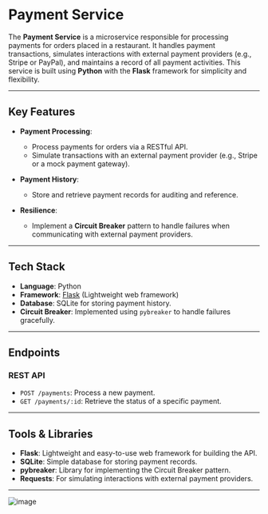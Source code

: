 # Payment Service

The **Payment Service** is a microservice responsible for processing payments for orders placed in a restaurant. It handles payment transactions, simulates interactions with external payment providers (e.g., Stripe or PayPal), and maintains a record of all payment activities. This service is built using **Python** with the **Flask** framework for simplicity and flexibility.

---

## Key Features

- **Payment Processing**:
  - Process payments for orders via a RESTful API.
  - Simulate transactions with an external payment provider (e.g., Stripe or a mock payment gateway).

- **Payment History**:
  - Store and retrieve payment records for auditing and reference.

- **Resilience**:
  - Implement a **Circuit Breaker** pattern to handle failures when communicating with external payment providers.

---

## Tech Stack

- **Language**: Python
- **Framework**: [Flask](https://flask.palletsprojects.com/) (Lightweight web framework)
- **Database**: SQLite for storing payment history.
- **Circuit Breaker**: Implemented using `pybreaker` to handle failures gracefully.

---

## Endpoints

### REST API

- `POST /payments`: Process a new payment.
- `GET /payments/:id`: Retrieve the status of a specific payment.

---

## Tools & Libraries

- **Flask**: Lightweight and easy-to-use web framework for building the API.
- **SQLite**: Simple database for storing payment records.
- **pybreaker**: Library for implementing the Circuit Breaker pattern.
- **Requests**: For simulating interactions with external payment providers.

---

![image](https://github.com/user-attachments/assets/4e68edaa-a71a-46c1-bf5f-ca8a482f1106)
